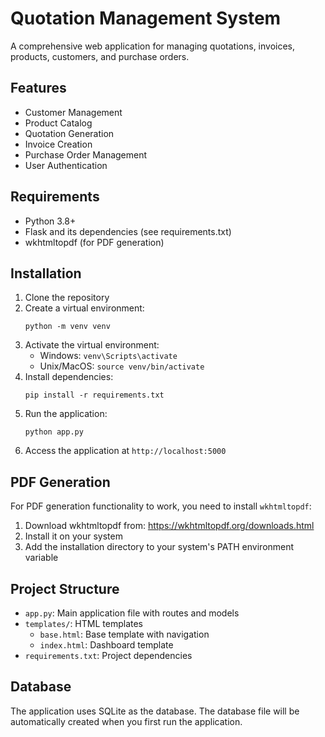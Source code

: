 # Quotation Management System

A comprehensive web application for managing quotations, invoices, products, customers, and purchase orders.

## Features

- Customer Management
- Product Catalog
- Quotation Generation
- Invoice Creation
- Purchase Order Management
- User Authentication

## Requirements

- Python 3.8+
- Flask and its dependencies (see requirements.txt)
- wkhtmltopdf (for PDF generation)

## Installation

1. Clone the repository
2. Create a virtual environment:
   ```
   python -m venv venv
   ```
3. Activate the virtual environment:
   - Windows: `venv\Scripts\activate`
   - Unix/MacOS: `source venv/bin/activate`
4. Install dependencies:
   ```
   pip install -r requirements.txt
   ```
5. Run the application:
   ```
   python app.py
   ```
6. Access the application at `http://localhost:5000`

## PDF Generation
For PDF generation functionality to work, you need to install `wkhtmltopdf`:

1. Download wkhtmltopdf from: https://wkhtmltopdf.org/downloads.html
2. Install it on your system
3. Add the installation directory to your system's PATH environment variable

## Project Structure

- `app.py`: Main application file with routes and models
- `templates/`: HTML templates
  - `base.html`: Base template with navigation
  - `index.html`: Dashboard template
- `requirements.txt`: Project dependencies

## Database

The application uses SQLite as the database. The database file will be automatically created when you first run the application.
